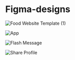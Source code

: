 # Figma-designs



![Food Website Template (1)](https://github.com/user-attachments/assets/1d426612-98d9-4e84-8b5a-07411a87aae3)


![App](https://github.com/user-attachments/assets/18c52f9d-8f2a-4b34-81c0-656409b449b3)


![Flash Message](https://github.com/user-attachments/assets/477c685c-33ec-4b80-9aac-d37ee326eb01)


![Share Profile](https://github.com/user-attachments/assets/3f172bdd-de09-4f15-93c5-a30e4f445c6c)
